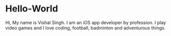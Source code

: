 # Hello-World

Hi,
My name is Vishal Singh. I am an iOS app developer by profession. I play video games and I love coding, football, badminton and adventurous things.


